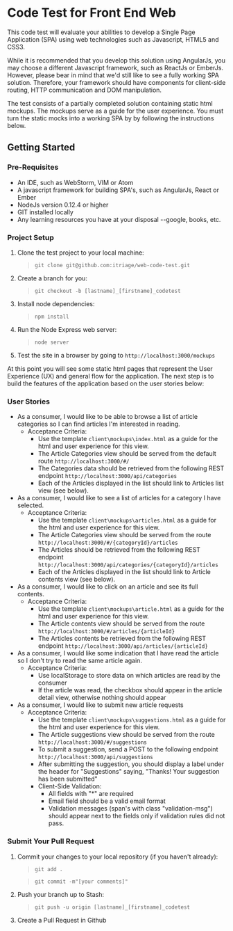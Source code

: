 # Code Test for Front End Web

This code test will evaluate your abilities to develop a Single Page Application (SPA) using web technologies such as Javascript, HTML5 and CSS3. 

While it is recommended that you develop this solution using AngularJs, you may choose a different Javascript framework, such as ReactJs or EmberJs. However, please bear in mind that we'd still like to see a fully working SPA solution. Therefore, your framework should have components for client-side routing, HTTP communication and DOM manipulation.

The test consists of a partially completed solution containing static html mockups. The mockups serve as a guide for the user experience. You must turn the static mocks into a working SPA by by following the instructions below.

## Getting Started

### Pre-Requisites
- An IDE, such as WebStorm, VIM or Atom
- A javascript framework for building SPA's, such as AngularJs, React or Ember
- NodeJs version 0.12.4 or higher
- GIT installed locally
- Any learning resources you have at your disposal --google, books, etc.

### Project Setup

1. Clone the test project to your local machine:
    >```git clone git@github.com:itriage/web-code-test.git```
2. Create a branch for you:
    >```git checkout -b [lastname]_[firstname]_codetest```
3. Install node dependencies:
    >```npm install```
4. Run the Node Express web server:
    >```node server```
5. Test the site in a browser by going to ```http://localhost:3000/mockups```

At this point you will see some static html pages that represent the User Experience (UX) and general flow for the application. 
The next step is to build the features of the application based on the user stories below:

### User Stories

- As a consumer, I would like to be able to browse a list of article categories so I can find articles I'm interested in reading.
    - Acceptance Criteria: 
        - Use the template ```client\mockups\index.html``` as a guide for the html and user experience for this view.
        - The Article Categories view should be served from the default route ```http://localhost:3000/#/```
        - The Categories data should be retrieved from the following REST endpoint ```http://localhost:3000/api/categories``` 
        - Each of the Articles displayed in the list should link to Articles list view (see below).
- As a consumer, I would like to see a list of articles for a category I have selected. 
    - Acceptance Criteria: 
        - Use the template ```client\mockups\articles.html``` as a guide for the html and user experience for this view.
        - The Article Categories view should be served from the route ```http://localhost:3000/#/{categoryId}/articles```
        - The Articles should be retrieved from the following REST endpoint ```http://localhost:3000/api/categories/{categoryId}/articles``` 
        - Each of the Articles displayed in the list should link to Article contents view (see below).
- As a consumer, I would like to click on an article and see its full contents.
    - Acceptance Criteria: 
        - Use the template ```client\mockups\article.html``` as a guide for the html and user experience for this view.
        - The Article contents view should be served from the route ```http://localhost:3000/#/articles/{articleId}```
        - The Articles contents be retrieved from the following REST endpoint ```http://localhost:3000/api/articles/{articleId}``` 
- As a consumer, I would like some indication that I have read the article so I don't try to read the same article again.
    - Acceptance Criteria: 
        - Use localStorage to store data on which articles are read by the consumer
        - If the article was read, the checkbox should appear in the article detail view, otherwise nothing should appear
- As a consumer, I would like to submit new article requests
    - Acceptance Criteria: 
        - Use the template ```client\mockups\suggestions.html``` as a guide for the html and user experience for this view.
        - The Article suggestions view should be served from the route ```http://localhost:3000/#/suggestions```
        - To submit a suggestion, send a POST to the following endpoint ```http://localhost:3000/api/suggestions``` 
        - After submitting the suggestion, you should display a label under the header for "Suggestions" saying, "Thanks! Your suggestion has been submitted"
        - Client-Side Validation:
            - All fields with "*" are required
            - Email field should be a valid email format
            - Validation messages (span's with class "validation-msg") should appear next to the fields only if validation rules did not pass. 

### Submit Your Pull Request
1. Commit your changes to your local repository (if you haven't already):
    >```git add .```
    
    >```git commit -m"[your comments]"```
2. Push your branch up to Stash:
    >```git push -u origin [lastname]_[firstname]_codetest```
3. Create a Pull Request in Github

